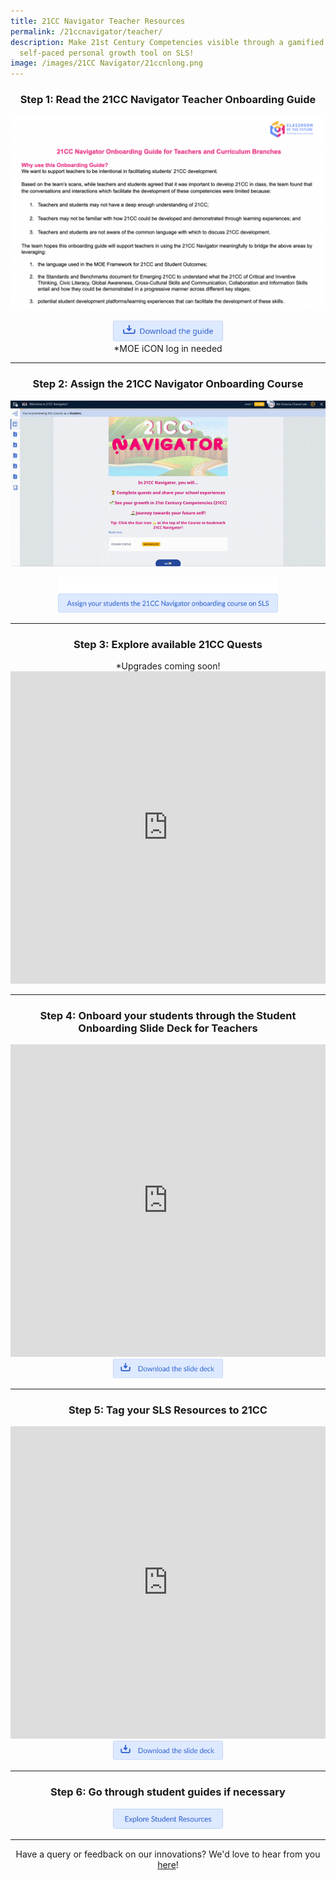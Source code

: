 ```yaml
---
title: 21CC Navigator Teacher Resources
permalink: /21ccnavigator/teacher/
description: Make 21st Century Competencies visible through a gamified
  self-paced personal growth tool on SLS!
image: /images/21CC Navigator/21ccnlong.png
---
```

<center><h3>Step 1: Read the 21CC Navigator Teacher Onboarding Guide</h3></center>

![21CC Navigator Teacher Onboarding Guide](/images/21CC%20Navigator/21ccn%20teacher%20onboarding%20guide.png)

<center><a href="https://for.edu.sg/21ccnteacherguide" target="_blank" rel="noopener noreferrer"><img src="/images/Buttons/download-the-guide.png" style="width:35%; display: inline;"></a><br>*MOE iCON log in needed</center>
	
-------

<center><h3>Step 2: Assign the 21CC Navigator Onboarding Course</h3></center>

![Welcome to 21CC Navigator Onboarding Course](/images/21CC%20Navigator/welcome%20to%2021cc%20navigator%20course.gif)

<center><a href="https://vle.learning.moe.edu.sg/mrv/my-library/lesson/view/c281a2ab-9257-4815-ac64-1c16aca0a625/cover" target="_blank" rel="noopener noreferrer"><img src="/images/Buttons/assign%20your%20students%2021cc%20n.png" style="width:70%; display: inline;"></a></center>

-------

<center><h3>Step 3: Explore available 21CC Quests</h3></center>
<center>*Upgrades coming soon!</center>

<iframe src="https://docs.google.com/presentation/d/e/2PACX-1vRPRngQQ1tmIsR2cIYebxL3EUXFNuNIHwMcgxTVqF_I0I-x5Za8F89rcJWj-NA1EMYNUsYjhYCNe12K/embed?start=false&amp;loop=true&amp;delayms=10000" frameborder="0" width="100%" height="500" allowfullscreen="true"></iframe>

-------

<center><h3>Step 4: Onboard your students through the Student Onboarding Slide Deck for Teachers </h3></center>

<iframe src="https://docs.google.com/presentation/d/e/2PACX-1vRMACOVHau2C13HIdmu5fdz-4oS1L3BIfkPK12zoIMFrcgUlcf1lAbipD0hP_H_Iw/embed?start=false&amp;loop=true&amp;delayms=10000" frameborder="0" width="100%" height="500" allowfullscreen="true"></iframe>

<center><a href="https://docs.google.com/presentation/d/1tWbtRce1Ru12dWv1TJsqSNhCdpgkpiu0/copy" target="_blank" rel="noopener noreferrer"><img src="/images/Buttons/download%20the%20slide%20deck.png" style="width:35%; display: inline;"></a></center>

-------

<center><h3>Step 5: Tag your SLS Resources to 21CC</h3></center>

<iframe src="https://docs.google.com/presentation/d/e/2PACX-1vTctd7FuhNOdF_EoZ7fc45nE3X-YLr6ye_EUisINZtYuCGmAw-jQWsEQYUeol0kLQ/embed?start=false&amp;loop=true&amp;delayms=10000" frameborder="0" width="100%" height="500" allowfullscreen="true"></iframe>

<center><a href="https://docs.google.com/presentation/d/1KDhwkW5LOCCYXvyJ1EryqiX4Q2aAK-Jb/copy" target="_blank" rel="noopener noreferrer"><img src="/images/Buttons/download%20the%20slide%20deck.png" style="width:35%; display: inline;"></a></center>

-------

<center><h3>Step 6: Go through student guides if necessary</h3></center>

<center><a rel="noopener noreferrer" target="_blank" href="/21ccnavigator/student"><img style="width:35%; display: inline;" src="/images/Buttons/explore%20student%20resources.png"></a></center>

--------

<center>Have a query or feedback on our innovations? We'd love to hear from you <a rel="noopener noreferrer" target="_blank" href="/contact">here</a>!</center>